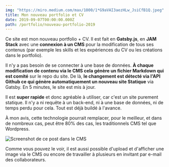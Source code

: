 ```yaml
---
img: "https://miro.medium.com/max/1000/1*G9aVAI3aezHLw_JsiCfB1Q.jpeg"
title: Mon nouveau portfolio et CV
date: 2019-09-07T00:00:00.000Z
path: /portfolio/nouveau-portfolio-2019
---
```


Ce site est mon nouveau portfolio + CV. Il est fait en **Gatsby.js**, en **JAM Stack** avec une **connexion à un CMS** pour la modification de tous ses contenus (par exemple les skills et les expériences du CV ou les créations dans le portfolio).

Il n'y a pas besoin de se connecter à une base de données. **À chaque modification de contenu via le CMS cela génère un fichier Markdown qui est comité** sur le repo du site. De là, **le changement est détecté via l'API Github ce qui génère automatiquement un nouveau site Statique** via Gatsby. En 5 minutes, le site est mis à jour.

Il est **super rapide** et donc agréable à utiliser, car c'est un site purement statique. Il n'y a ni requête à un back-end, ni à une base de données, ni de temps perdu pour cela. Tout est déjà buildé à l'avance.

À mon avis, cette technologie pourrait remplacer, pour le meilleur, et dans de nombreux cas, peut être 80% des cas, les traditionnels CMS tel que Wordpress.

![Screenshot de ce post dans le CMS](/img/capture-du-2019-09-09-18-27-08.png "Interface du CMS")

Comme vous pouvez le voir, il est aussi possible d'upload et d'afficher une image via le CMS ou encore de travailler à plusieurs en invitant par e-mail des collaborateurs.
